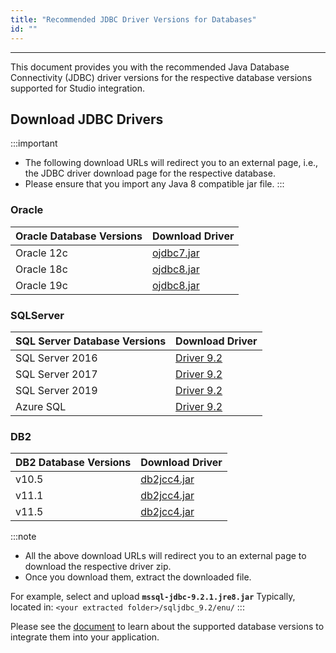 ```yaml
---
title: "Recommended JDBC Driver Versions for Databases"
id: ""
---
```

---

This document provides you with the recommended Java Database Connectivity (JDBC) driver versions for the respective database versions supported for Studio integration.

## Download JDBC Drivers

:::important
- The following download URLs will redirect you to an external page, i.e., the JDBC driver download page for the respective database.
- Please ensure that you import any Java 8 compatible jar file.
:::

### Oracle

| Oracle Database Versions | Download Driver   |
| ---| --- |
| Oracle 12c | [ojdbc7.jar](https://www.oracle.com/database/technologies/jdbc-drivers-12c-downloads.html)|
| Oracle 18c | [ojdbc8.jar](https://www.oracle.com/database/technologies/appdev/jdbc-ucp-183-downloads.html)|
| Oracle 19c |[ojdbc8.jar](https://www.oracle.com/database/technologies/appdev/jdbc-ucp-19-6-c-downloads.html) |

### SQLServer
 
| SQL Server Database Versions | Download Driver  |
| --- | --- |
| SQL Server 2016| [Driver 9.2](https://docs.microsoft.com/en-us/sql/connect/jdbc/download-microsoft-jdbc-driver-for-sql-server?view=sql-server-2016)|
| SQL Server 2017| [Driver 9.2](https://docs.microsoft.com/en-us/sql/connect/jdbc/download-microsoft-jdbc-driver-for-sql-server?view=sql-server-2017) |
| SQL Server 2019| [Driver 9.2](https://docs.microsoft.com/en-us/sql/connect/jdbc/download-microsoft-jdbc-driver-for-sql-server?view=sql-server-ver15) |
| Azure SQL | [Driver 9.2](https://docs.microsoft.com/en-us/sql/connect/jdbc/download-microsoft-jdbc-driver-for-sql-server?view=sql-server-ver15) |


### DB2

|DB2 Database Versions| Download Driver   |
| --- | --- |
| v10.5 | [db2jcc4.jar](https://www.ibm.com/support/pages/db2-jdbc-driver-versions-and-downloads) |
| v11.1 | [db2jcc4.jar](https://www.ibm.com/support/pages/db2-jdbc-driver-versions-and-downloads) |
| v11.5 | [db2jcc4.jar](https://www.ibm.com/support/pages/db2-jdbc-driver-versions-and-downloads) |

:::note
- All the above download URLs will redirect you to an external page to download the respective driver zip.
- Once you download them, extract the downloaded file.
   
For example, select and upload **`mssql-jdbc-9.2.1.jre8.jar`**
Typically, located in: `<your extracted folder>/sqljdbc_9.2/enu/`
:::

Please see the [document](https://www.wavemaker.com/learn/app-development/services/database-services/database-services#supported-databases-and-versions) to learn about the supported database versions to integrate them into your application.
